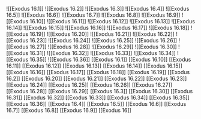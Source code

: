 ![[Exodus 16.1]]
![[Exodus 16.2]]
![[Exodus 16.3]]
![[Exodus 16.4]]
![[Exodus 16.5]]
![[Exodus 16.6]]
![[Exodus 16.7]]
![[Exodus 16.8]]
![[Exodus 16.9]]
![[Exodus 16.10]]
![[Exodus 16.11]]
![[Exodus 16.12]]
![[Exodus 16.13]]
![[Exodus 16.14]]
![[Exodus 16.15]]
![[Exodus 16.16]]
![[Exodus 16.17]]
![[Exodus 16.18]]
![[Exodus 16.19]]
![[Exodus 16.20]]
![[Exodus 16.21]]
![[Exodus 16.22]]
![[Exodus 16.23]]
![[Exodus 16.24]]
![[Exodus 16.25]]
![[Exodus 16.26]]
![[Exodus 16.27]]
![[Exodus 16.28]]
![[Exodus 16.29]]
![[Exodus 16.30]]
![[Exodus 16.31]]
![[Exodus 16.32]]
![[Exodus 16.33]]
![[Exodus 16.34]]
![[Exodus 16.35]]
![[Exodus 16.36]]
[[Exodus 16.1]]
[[Exodus 16.10]]
[[Exodus 16.11]]
[[Exodus 16.12]]
[[Exodus 16.13]]
[[Exodus 16.14]]
[[Exodus 16.15]]
[[Exodus 16.16]]
[[Exodus 16.17]]
[[Exodus 16.18]]
[[Exodus 16.19]]
[[Exodus 16.2]]
[[Exodus 16.20]]
[[Exodus 16.21]]
[[Exodus 16.22]]
[[Exodus 16.23]]
[[Exodus 16.24]]
[[Exodus 16.25]]
[[Exodus 16.26]]
[[Exodus 16.27]]
[[Exodus 16.28]]
[[Exodus 16.29]]
[[Exodus 16.3]]
[[Exodus 16.30]]
[[Exodus 16.31]]
[[Exodus 16.32]]
[[Exodus 16.33]]
[[Exodus 16.34]]
[[Exodus 16.35]]
[[Exodus 16.36]]
[[Exodus 16.4]]
[[Exodus 16.5]]
[[Exodus 16.6]]
[[Exodus 16.7]]
[[Exodus 16.8]]
[[Exodus 16.9]]
[[Exodus 16]]
